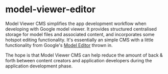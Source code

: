 # model-viewer-editor
Model Viewer CMS simplifies the app development workflow when developing with Google model viewer. It provides structured centralised storage for model files and associated content, and incorporates some hotspot editing functionality. It's essentially an simple CMS with a little functionality from Google's [Model Editor](https://modelviewer.dev/editor/) thrown in.

The hope is that Model Viewer CMS can help reduce the amount of back & forth between content creators and application developers during the application development phase.